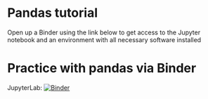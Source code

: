 # Pandas tutorial

Open up a Binder using the link below to get access to the Jupyter notebook and an environment with all necessary software installed

# Practice with pandas via Binder

JupyterLab: [![Binder](http://mybinder.org/badge_logo.svg)](http://mybinder.org/v2/gh/bballew/pandas_tutorial/master?urlpath=lab)
